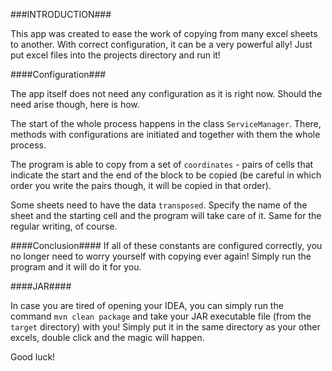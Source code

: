 ###INTRODUCTION###

This app was created to ease the work of copying from many excel sheets to another. With correct configuration, it can be a very powerful ally! Just put excel files into the projects directory and run it!

####Configuration###

The app itself does not need any configuration as it is right now. Should the need arise though, here is how.

The start of the whole process happens in the class `ServiceManager`. There, methods with configurations are initiated and 
together with them the whole process.

The program is able to copy from a set of `coordinates` - pairs of cells that indicate the start and the end of the block to be copied (be careful in which order you write the pairs though, it will be copied in that order).

Some sheets need to have the data `transposed`. Specify the name of the sheet and the starting cell and the program will take care of it. Same for the regular writing, of course.
    
####Conclusion####
If all of these constants are configured correctly, you no longer need to worry yourself with copying ever again! Simply run the program and it will do it for you.

####JAR####

In case you are tired of opening your IDEA, you can simply run the command `mvn clean package` and take your JAR executable file (from the `target` directory) with you! Simply put it in the same directory as your other excels, double click and the magic will happen.

Good luck!

